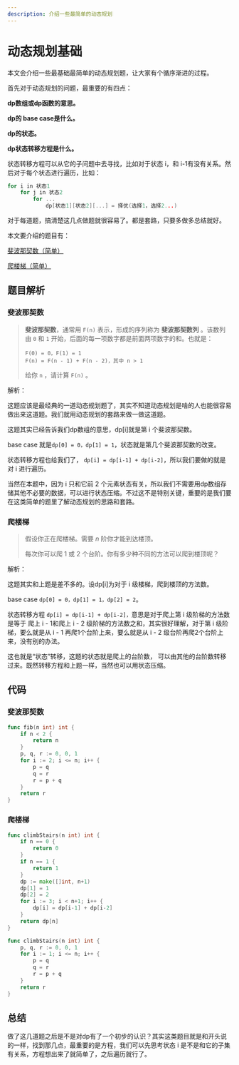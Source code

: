 ```yaml
---
description: 介绍一些最简单的动态规划
---
```


# 动态规划基础

本文会介绍一些最基础最简单的动态规划题，让大家有个循序渐进的过程。

首先对于动态规划的问题，最重要的有四点：

**dp数组或dp函数的意思。**

**dp的 base case是什么。**

**dp的状态。**

**dp状态转移方程是什么。**

状态转移方程可以从它的子问题中去寻找，比如对于状态 i，和 i-1有没有关系。然后对于每个状态进行遍历，比如：

```go
for i in 状态1
    for j in 状态2
        for ...
            dp[状态1][状态2][...] = 择优(选择1，选择2...)
```

对于每道题，搞清楚这几点做题就很容易了。都是套路，只要多做多总结就好。

本文要介绍的题目有：

[斐波那契数（简单）](https://leetcode-cn.com/problems/fibonacci-number/)

[爬楼梯（简单）](https://leetcode-cn.com/problems/climbing-stairs/)

## 题目解析

### 斐波那契数

> **斐波那契数**，通常用 `F(n)` 表示，形成的序列称为 **斐波那契数列** 。该数列由 `0` 和 `1` 开始，后面的每一项数字都是前面两项数字的和。也就是：
>
> ```
> F(0) = 0，F(1) = 1
> F(n) = F(n - 1) + F(n - 2)，其中 n > 1
> ```
>
> 给你 `n` ，请计算 `F(n)` 。

解析：

这题应该是最经典的一道动态规划题了，其实不知道动态规划是啥的人也能很容易做出来这道题。我们就用动态规划的套路来做一做这道题。

这题其实已经告诉我们dp数组的意思，dp\[i]就是第 i 个斐波那契数。

base case 就是`dp[0] = 0，dp[1] = 1`，状态就是第几个斐波那契数的改变。

状态转移方程也给我们了， `dp[i] = dp[i-1] + dp[i-2]`，所以我们要做的就是对 i 进行遍历。

当然在本题中，因为 i 只和它前 2 个元素状态有关，所以我们不需要用dp数组存储其他不必要的数据，可以进行状态压缩。不过这不是特别关键，重要的是我们要在这类简单的题里了解动态规划的思路和套路。

### 爬楼梯

> 假设你正在爬楼梯。需要 _n_ 阶你才能到达楼顶。
>
> 每次你可以爬 1 或 2 个台阶。你有多少种不同的方法可以爬到楼顶呢？

解析：

这题其实和上题是差不多的。设dp\[i]为对于 i 级楼梯，爬到楼顶的方法数。

base case `dp[0] = 0，dp[1] = 1，dp[2] = 2`。

状态转移方程 `dp[i] = dp[i-1] + dp[i-2]，`意思是对于爬上第 i 级阶梯的方法数是等于 爬上 i - 1和爬上 i - 2 级阶梯的方法数之和，其实很好理解，对于第 i 级阶梯，要么就是从 i - 1 再爬1个台阶上来，要么就是从 i - 2 级台阶再爬2个台阶上来，没有别的办法。

这也就是“状态”转移，这题的状态就是爬上的台阶数， 可以由其他的台阶数转移过来。既然转移方程和上题一样，当然也可以用状态压缩。

## 代码

### 斐波那契数

```go
func fib(n int) int {
    if n < 2 {
        return n
    }
    p, q, r := 0, 0, 1
    for i := 2; i <= n; i++ {
        p = q
        q = r
        r = p + q
    }
    return r
}
```

### 爬楼梯

```go
func climbStairs(n int) int {
    if n == 0 {
        return 0
    }
    if n == 1 {
        return 1
    }
    dp := make([]int, n+1)
    dp[1] = 1
    dp[2] = 2
    for i := 3; i < n+1; i++ {
        dp[i] = dp[i-1] + dp[i-2]
    }
    return dp[n]
}
```

```go
func climbStairs(n int) int {
    p, q, r := 0, 0, 1
    for i := 1; i <= n; i++ {
        p = q
        q = r
        r = p + q
    }
    return r
}
```

## 总结

做了这几道题之后是不是对dp有了一个初步的认识？其实这类题目就是和开头说的一样，找到那几点，最重要的是方程，我们可以先思考状态 i 是不是和它的子集有关系，方程想出来了就简单了，之后遍历就行了。
